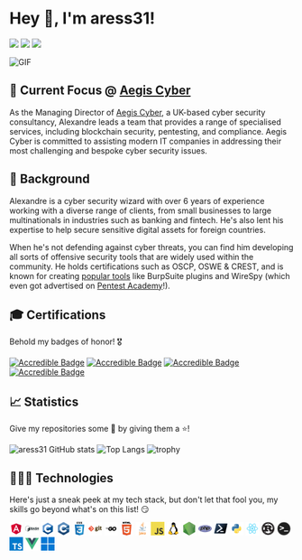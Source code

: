 # Hey 👋, I'm aress31!

<a alt="GitHub" href="https://github.com/aress31/" target="_blank"><img src="https://img.shields.io/badge/GitHub-181717?logo=github&style=flat-square"></a>
<a alt="LinkedIn" href="https://www.linkedin.com/in/alexandre-teyar" target="_blank"><img src="https://img.shields.io/badge/LinkedIn-0077b5.svg?logo=linkedin&style=flat-square"></a>
<a alt="Aegis Cyber" href="https://www.aegiscyber.co.uk/" target="_blank"><img src="https://img.shields.io/badge/Website-Aegis%20Cyber-d32f2f.svg?style=flat-square"></a>
<br />

<img alt="GIF" src="https://i.pinimg.com/originals/e4/26/70/e426702edf874b181aced1e2fa5c6cde.gif" width="20%">

## 🎯 Current Focus @ [Aegis Cyber](https://www.aegiscyber.co.uk/)

As the Managing Director of [Aegis Cyber](https://www.aegiscyber.co.uk/), a UK-based cyber security consultancy, Alexandre leads a team that provides a range of specialised services, including blockchain security, pentesting, and compliance. Aegis Cyber is committed to assisting modern IT companies in addressing their most challenging and bespoke cyber security issues.

## 📖 Background

Alexandre is a cyber security wizard with over 6 years of experience working with a diverse range of clients, from small businesses to large multinationals in industries such as banking and fintech. He's also lent his expertise to help secure sensitive digital assets for foreign countries.

When he's not defending against cyber threats, you can find him developing all sorts of offensive security tools that are widely used within the community. He holds certifications such as OSCP, OSWE & CREST, and is known for creating [popular tools](https://github.com/aress31?tab=repositories) like BurpSuite plugins and WireSpy (which even got advertised on [Pentest Academy](https://www.pentesteracademy.com/)!).

## 🎓 Certifications

Behold my badges of honor! 🎖️

[![Accredible Badge](https://api.accredible.com/v1/frontend/credential_website_embed_image/badge/73340199)](https://www.credential.net/profile/alexandre-teyar/wallet)
[![Accredible Badge](https://api.accredible.com/v1/frontend/credential_website_embed_image/badge/63789602)](https://www.credential.net/profile/alexandre-teyar/wallet)
[![Accredible Badge](https://api.accredible.com/v1/frontend/credential_website_embed_image/badge/50401617)](https://www.credential.net/profile/alexandre-teyar/wallet)
[![Accredible Badge](https://api.accredible.com/v1/frontend/credential_website_embed_image/badge/50401616)](https://www.credential.net/profile/alexandre-teyar/wallet)

## 📈 Statistics

Give my repositories some 💖 by giving them a ⭐️!

<img alt="aress31 GitHub stats" src="https://github-readme-stats.vercel.app/api?username=aress31&count_private=true&hide_border=false&hide_title=false&include_all_commits=true&show_icons=true&theme=tokyonight">
<img alt="Top Langs" src="https://github-readme-stats.vercel.app/api/top-langs/?username=aress31&hide=html&layout=compact&theme=tokyonight">
<img alt="trophy" src="https://github-profile-trophy.vercel.app/?username=aress31&column=7&margin-h=8&margin-w=8&theme=tokyonight">

## 👨🏻‍💻 Technologies

Here's just a sneak peek at my tech stack, but don't let that fool you, my skills go beyond what's on this list! 😏

<code><img height="24" src="https://raw.githubusercontent.com/github/explore/80688e429a7d4ef2fca1e82350fe8e3517d3494d/topics/angular/angular.png"></code>
<code><img height="24" src="https://raw.githubusercontent.com/github/explore/80688e429a7d4ef2fca1e82350fe8e3517d3494d/topics/bash/bash.png"></code>
<code><img height="24" src="https://raw.githubusercontent.com/github/explore/80688e429a7d4ef2fca1e82350fe8e3517d3494d/topics/c/c.png"></code>
<code><img height="24" src="https://raw.githubusercontent.com/github/explore/80688e429a7d4ef2fca1e82350fe8e3517d3494d/topics/cpp/cpp.png"></code>
<code><img height="24" src="https://raw.githubusercontent.com/github/explore/80688e429a7d4ef2fca1e82350fe8e3517d3494d/topics/css/css.png"></code>
<code><img height="24" src="https://raw.githubusercontent.com/github/explore/80688e429a7d4ef2fca1e82350fe8e3517d3494d/topics/git/git.png"></code>
<code><img height="24" src="https://raw.githubusercontent.com/github/explore/80688e429a7d4ef2fca1e82350fe8e3517d3494d/topics/go/go.png"></code>
<code><img height="24" src="https://raw.githubusercontent.com/github/explore/80688e429a7d4ef2fca1e82350fe8e3517d3494d/topics/html/html.png"></code>
<code><img height="24" src="https://raw.githubusercontent.com/github/explore/80688e429a7d4ef2fca1e82350fe8e3517d3494d/topics/java/java.png"></code>
<code><img height="24" src="https://raw.githubusercontent.com/github/explore/80688e429a7d4ef2fca1e82350fe8e3517d3494d/topics/javascript/javascript.png"></code>
<code><img height="24" src="https://raw.githubusercontent.com/github/explore/80688e429a7d4ef2fca1e82350fe8e3517d3494d/topics/linux/linux.png"></code>
<code><img height="24" src="https://raw.githubusercontent.com/github/explore/80688e429a7d4ef2fca1e82350fe8e3517d3494d/topics/nodejs/nodejs.png"></code>
<code><img height="24" src="https://raw.githubusercontent.com/github/explore/80688e429a7d4ef2fca1e82350fe8e3517d3494d/topics/php/php.png"></code>
<code><img height="24" src="https://raw.githubusercontent.com/github/explore/80688e429a7d4ef2fca1e82350fe8e3517d3494d/topics/powershell/powershell.png"></code>
<code><img height="24" src="https://raw.githubusercontent.com/github/explore/80688e429a7d4ef2fca1e82350fe8e3517d3494d/topics/python/python.png"></code>
<code><img height="24" src="https://raw.githubusercontent.com/github/explore/80688e429a7d4ef2fca1e82350fe8e3517d3494d/topics/react/react.png"></code>
<code><img height="24" src="https://raw.githubusercontent.com/github/explore/80688e429a7d4ef2fca1e82350fe8e3517d3494d/topics/rust/rust.png"></code>
<code><img height="24" src="https://raw.githubusercontent.com/github/explore/80688e429a7d4ef2fca1e82350fe8e3517d3494d/topics/terminal/terminal.png"></code>
<code><img height="24" src="https://raw.githubusercontent.com/github/explore/80688e429a7d4ef2fca1e82350fe8e3517d3494d/topics/typescript/typescript.png"></code>
<code><img height="24" src="https://raw.githubusercontent.com/github/explore/80688e429a7d4ef2fca1e82350fe8e3517d3494d/topics/vue/vue.png"></code>
<code><img height="24" src="https://raw.githubusercontent.com/github/explore/80688e429a7d4ef2fca1e82350fe8e3517d3494d/topics/windows/windows.png"></code>

<!--
### Hi there 👋

<!--
**aress31/aress31** is a ✨ _special_ ✨ repository because its `README.md` (this file) appears on your GitHub profile.

Here are some ideas to get you started:

- 🔭 I’m currently working on ...
- 🌱 I’m currently learning ...
- 👯 I’m looking to collaborate on ...
- 🤔 I’m looking for help with ...
- 💬 Ask me about ...
- 📫 How to reach me: ...
- 😄 Pronouns: ...
- ⚡ Fun fact: ...
-->

